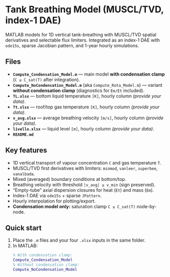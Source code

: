 # Tank Breathing Model (MUSCL/TVD, index-1 DAE)

MATLAB models for 1D vertical tank-breathing with MUSCL/TVD spatial derivatives and selectable flux limiters. Integrated as an index-1 DAE with `ode15s`, sparse Jacobian pattern, and 1-year hourly simulations.

## Files

- **`Compute_Condensation_Model.m`** — main model **with condensation clamp** (`C ≤ C_sat(T)` after integration).
- **`Compute_NoCondensation_Model.m`** (aka `Compute_Rota_Model.m`) — variant **without condensation clamp** (diagnostics for `Em/Et` included).
- **`TL.xlsx`** — bottom liquid temperature `[K]`, hourly column *(provide your data)*.
- **`Tt.xlsx`** — roof/top gas temperature `[K]`, hourly column *(provide your data)*.
- **`v_avg.xlsx`** — average breathing velocity `[m/s]`, hourly column *(provide your data)*.
- **`livello.xlsx`** — liquid level `[m]`, hourly column *(provide your data)*.
- **`README.md`**

## Key features

- 1D vertical transport of vapour concentration `C` and gas temperature `T`.
- MUSCL/TVD first derivatives with limiters: `minmod`, `vanleer`, `superbee`, `vanalbada`.
- Mixed (averaged) boundary conditions at bottom/top.
- Breathing velocity with threshold `|v_avg| ≥ v_min` (sign preserved).
- “Empty-tube” axial dispersion closures for heat (`Et`) and mass (`Em`).
- Index-1 DAE via `ode15s` + sparse `JPattern`.
- Hourly interpolation for plotting/export.
- **Condensation model only:** saturation clamp `C ≤ C_sat(T)` node-by-node.


## Quick start

1. Place the `.m` files and your four `.xlsx` inputs in the same folder.
2. In MATLAB:
   ```matlab
   % With condensation clamp:
   Compute_Condensation_Model
   % Without condensation clamp:
   Compute_NoCondensation_Model

